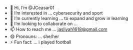 - 👋 Hi, I’m @JCeasar01
- 👀 I’m interested in ... cybersecurity and sport
- 🌱 I’m currently learning ... to expand and grow in learning 
- 💞️ I’m looking to collaborate on ...
- 📫 How to reach me ... jasliyah1618@gmail.com
- 😄 Pronouns: ... she/her
- ⚡ Fun fact: ... i played football

<!---
JCeasar01/JCeasar01 is a ✨ special ✨ repository because its `README.md` (this file) appears on your GitHub profile.
You can click the Preview link to take a look at your changes.
--->
